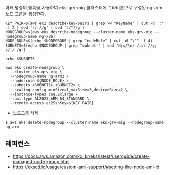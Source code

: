 아래 명령어 블록을 사용하여 eks-grv-mig 클러스터에 그라비톤으로 구성된 ng-arm 노드 그룹을 생성한다. 
```
KEY_PAIR=$(aws ec2 describe-key-pairs | grep -w "KeyName" | cut -d ':' -f 2 | sed 's/,//g' | sed 's/"//g')
NODEGROUP=$(aws eks describe-nodegroup --cluster-name eks-grv-mig --nodegroup-name ng-x86)
NODE_ROLE=$(echo $NODEGROUP | grep "nodeRole" | cut -d "\"" -f 4)
SUBNETS=$(echo $NODEGROUP | grep "subnet-" | sed 'N;s/\n/ /;s/ //g; s/,/ /g')

echo $SUBNETS
```
```
aws eks create-nodegroup \
  --cluster eks-grv-mig \
  --nodegroup-name ng-arm2 \
  --node-role ${NODE_ROLE} \
  --subnets <SUBNET1> <SUBNET2> \
  --scaling-config minSize=1,maxSize=3,desiredSize=2 \
  --instance-types c6g.2xlarge \
  --ami-type AL2023_ARM_64_STANDARD \
  --remote-access ec2SshKey=${KEY_PAIR}
```


* 노드그룹 삭제
```
$ aws eks delete-nodegroup --cluster-name eks-grv-mig --nodegroup-name ng-arm
```

## 레퍼런스 ##

* https://docs.aws.amazon.com/ko_kr/eks/latest/userguide/create-managed-node-group.html
* https://eksctl.io/usage/custom-ami-support/#setting-the-node-ami-id
